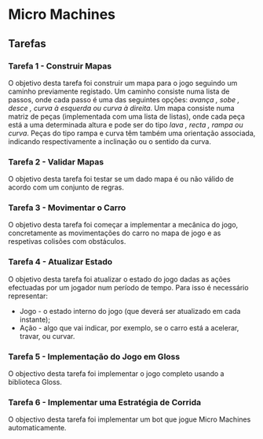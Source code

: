 # Micro Machines

## Tarefas
### Tarefa 1 - Construir Mapas
O objetivo desta tarefa foi construir um mapa para o jogo seguindo um caminho previamente registado. Um caminho consiste numa lista de passos, onde cada passo é uma das seguintes opções: *avança , sobe , desce , curva à esquerda ou curva à direita*. Um mapa consiste numa matriz de peças (implementada com uma lista de listas), onde cada peça está a uma determinada altura e pode ser do tipo *lava , recta , rampa ou curva*. Peças do tipo rampa e curva têm também uma orientação associada, indicando respectivamente a inclinação ou o sentido da curva.
### Tarefa 2 - Validar Mapas
O objetivo desta tarefa foi testar se um dado mapa é ou não válido de acordo com um conjunto de regras.
### Tarefa 3 - Movimentar o Carro
O objetivo desta tarefa foi começar a implementar a mecânica do jogo, concretamente as movimentações do carro no mapa de jogo e as respetivas colisões com obstáculos.
### Tarefa 4 - Atualizar Estado
O objetivo desta tarefa foi atualizar o estado do jogo dadas as ações efectuadas por um jogador num período de tempo. Para isso é necessário representar:
* Jogo - o estado interno do jogo (que deverá ser atualizado em cada instante);
* Ação - algo que vai indicar, por exemplo, se o carro está a acelerar, travar, ou curvar.
### Tarefa 5 - Implementação do Jogo em Gloss
O objectivo desta tarefa foi implementar o jogo completo usando a biblioteca Gloss.
### Tarefa 6 - Implementar uma Estratégia de Corrida
O objectivo desta tarefa foi implementar um bot que jogue Micro Machines automaticamente.